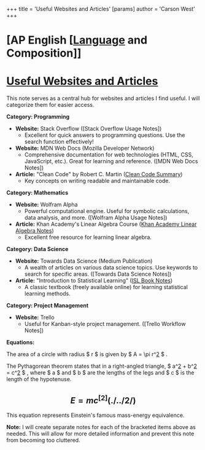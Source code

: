 +++
 title = 'Useful Websites and Articles'
[params]
	author = 'Carson West'
+++
# [AP English [[Language](./../ap-english-[[language/) and Composition]]
# [Useful Websites and Articles](./../useful-websites-and-articles/)

This note serves as a central hub for websites and articles I find useful.  I will categorize them for easier access.

**Category: Programming**

* **Website:** Stack Overflow  ([Stack Overflow Usage Notes])
    * Excellent for quick answers to programming questions.  Use the search function effectively!
* **Website:** MDN Web Docs (Mozilla Developer Network)
    * Comprehensive documentation for web technologies (HTML, CSS, JavaScript, etc.).  Great for learning and reference. ([MDN Web Docs Notes])
* **Article:** "Clean Code" by Robert C. Martin ([Clean Code Summary](./../clean-code-summary/))
    *  Key concepts on writing readable and maintainable code.


**Category: Mathematics**

* **Website:** Wolfram Alpha
    * Powerful computational engine. Useful for symbolic calculations, data analysis, and more. ([Wolfram Alpha Usage Notes])
* **Article:** Khan Academy's Linear Algebra Course ([Khan Academy Linear Algebra Notes](./../khan-academy-linear-algebra-notes/))
    * Excellent free resource for learning linear algebra.


**Category:  Data Science**

* **Website:** Towards Data Science (Medium Publication)
    *  A wealth of articles on various data science topics.  Use keywords to search for specific areas. ([Towards Data Science Notes])
* **Article:**  "Introduction to Statistical Learning" ([ISL Book Notes](./../isl-book-notes/))
    * A classic textbook (freely available online) for learning statistical learning methods.


**Category: Project Management**

* **Website:** Trello
    *  Useful for Kanban-style project management. ([Trello Workflow Notes])


**Equations:**

The area of a circle with radius  $ r $  is given by  $ A = \pi r^[2](./../2/) $ .

The Pythagorean theorem states that in a right-angled triangle,  $ a^[2](./../2/) + b^[2](./../2/) = c^[2](./../2/) $ , where  $ a $  and  $ b $  are the lengths of the legs and  $ c $  is the length of the hypotenuse.


##  $$ E = mc^[2](./../2/) $$  

This equation represents Einstein's famous mass-energy equivalence.


**Note:**  I will create separate notes for each of the bracketed items above as needed.  This will allow for more detailed information and prevent this note from becoming too cluttered.
